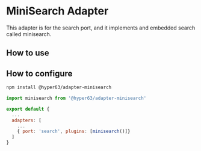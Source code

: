 # MiniSearch Adapter

This adapter is for the search port, and it
implements and embedded search called
minisearch.

## How to use

## How to configure

```sh
npm install @hyper63/adapter-minisearch
```

```js
import minisearch from '@hyper63/adapter-minisearch'

export default {
  ...
  adapters: [
    ...
    { port: 'search', plugins: [minisearch()]}
  ]
}
```
